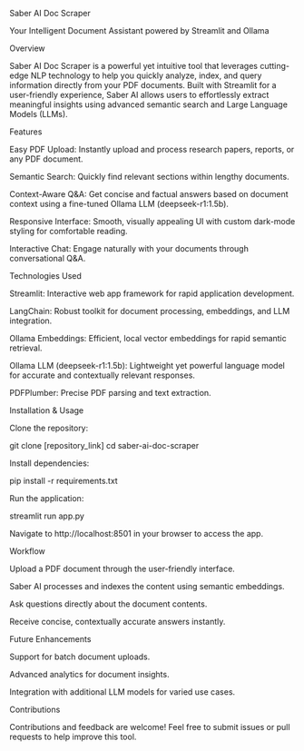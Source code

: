Saber AI Doc Scraper

Your Intelligent Document Assistant powered by Streamlit and Ollama

Overview

Saber AI Doc Scraper is a powerful yet intuitive tool that leverages cutting-edge NLP technology to help you quickly analyze, index, and query information directly from your PDF documents. Built with Streamlit for a user-friendly experience, Saber AI allows users to effortlessly extract meaningful insights using advanced semantic search and Large Language Models (LLMs).

Features

Easy PDF Upload: Instantly upload and process research papers, reports, or any PDF document.

Semantic Search: Quickly find relevant sections within lengthy documents.

Context-Aware Q&A: Get concise and factual answers based on document context using a fine-tuned Ollama LLM (deepseek-r1:1.5b).

Responsive Interface: Smooth, visually appealing UI with custom dark-mode styling for comfortable reading.

Interactive Chat: Engage naturally with your documents through conversational Q&A.

Technologies Used

Streamlit: Interactive web app framework for rapid application development.

LangChain: Robust toolkit for document processing, embeddings, and LLM integration.

Ollama Embeddings: Efficient, local vector embeddings for rapid semantic retrieval.

Ollama LLM (deepseek-r1:1.5b): Lightweight yet powerful language model for accurate and contextually relevant responses.

PDFPlumber: Precise PDF parsing and text extraction.

Installation & Usage

Clone the repository:

git clone [repository_link]
cd saber-ai-doc-scraper

Install dependencies:

pip install -r requirements.txt

Run the application:

streamlit run app.py

Navigate to http://localhost:8501 in your browser to access the app.

Workflow

Upload a PDF document through the user-friendly interface.

Saber AI processes and indexes the content using semantic embeddings.

Ask questions directly about the document contents.

Receive concise, contextually accurate answers instantly.

Future Enhancements

Support for batch document uploads.

Advanced analytics for document insights.

Integration with additional LLM models for varied use cases.

Contributions

Contributions and feedback are welcome! Feel free to submit issues or pull requests to help improve this tool.

